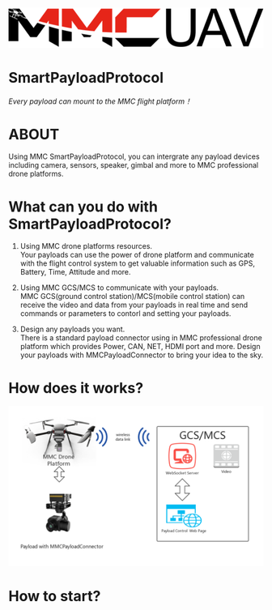 ![logo](./resources/logo.png)
# SmartPayloadProtocol
*Every payload can mount to the MMC flight platform！*  

# ABOUT
Using MMC SmartPayloadProtocol, you can intergrate any payload devices 
including camera, sensors, speaker, gimbal and more to MMC professional 
drone platforms. 
 
# What can you do with SmartPayloadProtocol?
1. Using MMC drone platforms resources.  
Your payloads can use the power of drone platform and communicate with 
the flight control system to get valuable information such as GPS, Battery, Time, 
Attitude and more.

2. Using MMC GCS/MCS to communicate with your payloads.  
MMC GCS(ground control station)/MCS(mobile control station) can receive the 
video and data from your payloads in real time and send commands or parameters 
to contorl and setting your payloads.  

3. Design any payloads you want.  
There is a standard payload connector using in MMC professional drone platform 
which provides Power, CAN, NET, HDMI port and more. Design your payloads with
MMCPayloadConnector to bring your idea to the sky.

# How does it works?
![logo](./resources/frame.png)

# How to start?
